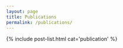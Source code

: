 ```yaml
---
layout: page
title: Publications
permalink: /publications/
---
```


{% include post-list.html cat='publication' %}